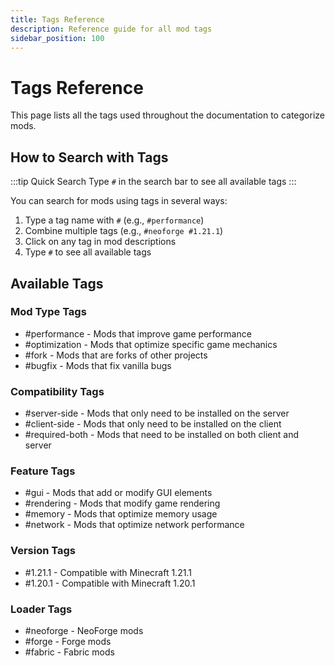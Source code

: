 ```yaml
---
title: Tags Reference
description: Reference guide for all mod tags
sidebar_position: 100
---
```


# Tags Reference

This page lists all the tags used throughout the documentation to categorize mods.

## How to Search with Tags

:::tip Quick Search
Type `#` in the search bar to see all available tags
:::

You can search for mods using tags in several ways:
1. Type a tag name with `#` (e.g., `#performance`)
2. Combine multiple tags (e.g., `#neoforge #1.21.1`)
3. Click on any tag in mod descriptions
4. Type `#` to see all available tags

## Available Tags

### Mod Type Tags
- #performance - Mods that improve game performance
- #optimization - Mods that optimize specific game mechanics
- #fork - Mods that are forks of other projects
- #bugfix - Mods that fix vanilla bugs

### Compatibility Tags
- #server-side - Mods that only need to be installed on the server
- #client-side - Mods that only need to be installed on the client
- #required-both - Mods that need to be installed on both client and server

### Feature Tags
- #gui - Mods that add or modify GUI elements
- #rendering - Mods that modify game rendering
- #memory - Mods that optimize memory usage
- #network - Mods that optimize network performance

### Version Tags
- #1.21.1 - Compatible with Minecraft 1.21.1
- #1.20.1 - Compatible with Minecraft 1.20.1

### Loader Tags
- #neoforge - NeoForge mods
- #forge - Forge mods
- #fabric - Fabric mods
